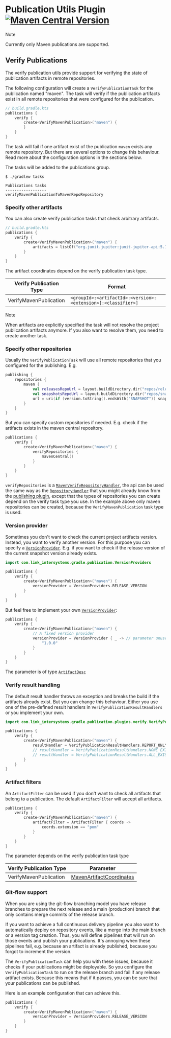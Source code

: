 # Publication Utils Plugin [![Maven Central Version](https://img.shields.io/maven-central/v/com.link-intersystems.gradle.publication-utils/com.link-intersystems.gradle.publication-utils.gradle.plugin)](https://mvnrepository.com/artifactCoordinates/com.link-intersystems.gradle.publication-utils)

> [!NOTE]
> Currently only Maven publications are supported.

## Verify Publications

The verify publication utils provide support for verifying the state of publication artifacts in remote repositories.

The following configuration will create a `VerifyPublicationTask` for the publication named "maven".
The task will verify if the publication artifacts exist in all remote repositories that were configured for the
publication.

```kotlin
// build.gradle.kts
publications {
    verify {
        create<VerifyMavenPublication>("maven") {
        }
    }
}
```

The task will fail if one artifact exist of the publication `maven` exists any remote repository. But there are several
options to change this behaviour.
Read more about the configuration options in the sections below.

The tasks will be added to the publications group.

```shell
$ ./gradlew tasks

Publications tasks
------------------
verifyMavenPublicationToMavenRepoRepository
```

### Specify other artifacts

You can also create verify publication tasks that check arbitrary artifacts.

```kotlin
// build.gradle.kts
publications {
    verify {
        create<VerifyMavenPublication>("maven") {
            artifacts = listOf("org.junit.jupiter:junit-jupiter-api:5.10.2:pom")
        }
    }
}
```

The artifact coordinates depend on the verify publication task type.

| Verify Publication Type | Format                                                        |
|-------------------------|---------------------------------------------------------------|
| VerifyMavenPublication  | `<groupId>:<artifactId>:<version>:<extension>[:<classifier>]` |

> [!NOTE]  
> When artifacts are explicitly specified the task will not resolve the project publication artifacts anymore.
> If you also want to resolve them, you need to create another task.

### Specify other repositories

Usually the `VerifyPublicationTask` will use all remote repositories that you configured for the publishing. E.g.

```kotlin
publishing {
    repositories {
        maven {
            val releasesRepoUrl = layout.buildDirectory.dir("repos/releases")
            val snapshotsRepoUrl = layout.buildDirectory.dir("repos/snapshots")
            url = uri(if (version.toString().endsWith("SNAPSHOT")) snapshotsRepoUrl else releasesRepoUrl)
        }
    }
}
```

But you can specify custom repositories if needed. E.g. check if the artifacts exists in the maven central repository.

```kotlin
publications {
    verify {
        create<VerifyMavenPublication>("maven") {
            verifyRepositories {
                mavenCentral()
            }
        }
    }
}
```

`verifyRepositories` is a [
`MavenVerifyRepositoryHandler`](src/main/java/com/link_intersystems/gradle/publication/plugins/verify/maven/MavenVerifyRepositoryHandler.java),
the api can be used the same way as the [
`RepositoryHandler`](https://docs.gradle.org/current/javadoc/org/gradle/api/artifacts/dsl/RepositoryHandler.html) that
you
might already know from the [publishing plugin](https://docs.gradle.org/current/userguide/publishing_maven.html),
except that the types of repositories you can create depend on the verify task type you use. In the example above only
maven repositories can be created, because the `VerifyMavenPublication` task type is used.

### Version provider

Sometimes you don't want to check the current project artifacts version. Instead, you want to verify another version.
For this purpose you can specify a [
`VersionProvider`](src/main/java/com/link_intersystems/gradle/publication/VersionProvider.java). E.g. if you want to
check if the release version of the current
snapshot version already exists.

```kotlin
import com.link_intersystems.gradle.publication.VersionProviders

publications {
    verify {
        create<VerifyMavenPublication>("maven") {
            versionProvider = VersionProviders.RELEASE_VERSION
        }
    }
}
```

But feel free to implement your own [
`VersionProvider`](src/main/java/com/link_intersystems/gradle/publication/VersionProvider.java):

```kotlin
publications {
    verify {
        create<VerifyMavenPublication>("maven") {
            // A fixed version provider
            versionProvider = VersionProvider { _ -> // parameter unused. Rename to use it
                "1.0.0"
            }
        }
    }
}
```

The parameter is of type [`ArtifactDesc`](src/main/java/com/link_intersystems/gradle/publication/ArtifactDesc.java)

### Verify result handling

The default result handler throws an exception and breaks the build if the artifacts already exist. But you can
change this behaviour. Either you use one of the pre-defined result handlers in `VerifyPublicationResultHandlers` or
you implement your own.

```kotlin
import com.link_intersystems.gradle.publication.plugins.verify.VerifyPublicationResultHandlers

publications {
    verify {
        create<VerifyMavenPublication>("maven") {
            resultHandler = VerifyPublicationResultHandlers.REPORT_ONLY
            // resultHandler = VerifyPublicationResultHandlers.NONE_EXISTS // the default
            // resultHandler = VerifyPublicationResultHandlers.ALL_EXIST
        }
    }
}
```

### Artifact filters

An `ArtifactFilter` can be used if you don't want to check all artifacts that belong to a publication. The
default `ArtifactFilter` will accept all artifacts.

```kotlin
publications {
    verify {
        create<VerifyMavenPublication>("maven") {
            artifactFilter = ArtifactFilter { coords ->
                coords.extension == "pom"
            }
        }
    }
}
```

The parameter depends on the verify publication task type


| Verify Publication Type | Parameter                             |
|-------------------------|---------------------------------------|
| VerifyMavenPublication  | [MavenArtifactCoordinates](src/main/java/com/link_intersystems/gradle/publication/maven/MavenArtifactCoordinates.java) |


### Git-flow support

When you are using the git-flow branching model you have release branches to prepare the next release and a main
(production) branch that only contains merge commits of the release branch.

If you want to achieve a full continuous delivery pipeline you also want to automatically deploy on repository events,
like a merge into the main branch or a version tag creation. Thus, you will define pipelines that will run on those
events and publish your publications. It's annoying when these pipelines fail, e.g. because an artifact is
already published, because you forgot to increment the version.

The `VerifyPublicationTask` can help you with these issues, because it checks if your publications might be deployable.
So you configure the `VerifyPublicationTask` to run on the release branch and fail if any release artifact exists.
Because this means that if it passes, you can be sure that your publications can be published.

Here is an example configuration that can achieve this.

```kotlin
publications {
    verify {
        create<VerifyMavenPublication>("maven") {
            versionProvider = VersionProviders.RELEASE_VERSION
        }
    }
}
```